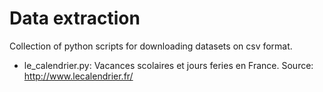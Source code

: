 # Data extraction
Collection of python scripts for downloading datasets on csv format.

- le_calendrier.py: Vacances scolaires et jours feries en France. Source: http://www.lecalendrier.fr/
